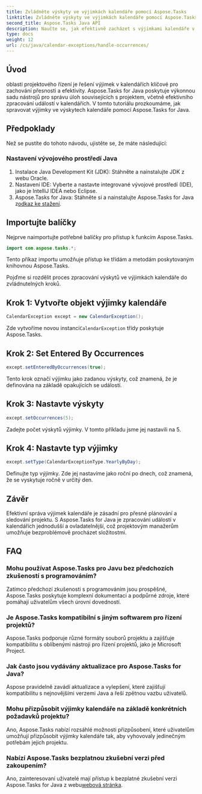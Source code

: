 ```yaml
---
title: Zvládněte výskyty ve výjimkách kalendáře pomocí Aspose.Tasks
linktitle: Zvládněte výskyty ve výjimkách kalendáře pomocí Aspose.Tasks
second_title: Aspose.Tasks Java API
description: Naučte se, jak efektivně zacházet s výjimkami kalendáře v projektech Java pomocí Aspose.Tasks for Java. Zefektivněte svůj proces projektového řízení již nyní.
type: docs
weight: 12
url: /cs/java/calendar-exceptions/handle-occurrences/
---
```

## Úvod
oblasti projektového řízení je řešení výjimek v kalendářích klíčové pro zachování přesnosti a efektivity. Aspose.Tasks for Java poskytuje výkonnou sadu nástrojů pro správu úloh souvisejících s projektem, včetně efektivního zpracování událostí v kalendářích. V tomto tutoriálu prozkoumáme, jak spravovat výjimky ve výskytech kalendáře pomocí Aspose.Tasks for Java.
## Předpoklady
Než se pustíte do tohoto návodu, ujistěte se, že máte následující:
### Nastavení vývojového prostředí Java
1. Instalace Java Development Kit (JDK): Stáhněte a nainstalujte JDK z webu Oracle.
2. Nastavení IDE: Vyberte a nastavte integrované vývojové prostředí (IDE), jako je IntelliJ IDEA nebo Eclipse.
3.  Aspose.Tasks for Java: Stáhněte si a nainstalujte Aspose.Tasks for Java z[odkaz ke stažení](https://releases.aspose.com/tasks/java/).

## Importujte balíčky
Nejprve naimportujte potřebné balíčky pro přístup k funkcím Aspose.Tasks.

```java
import com.aspose.tasks.*;
```
Tento příkaz importu umožňuje přístup ke třídám a metodám poskytovaným knihovnou Aspose.Tasks.

Pojďme si rozdělit proces zpracování výskytů ve výjimkách kalendáře do zvládnutelných kroků.
## Krok 1: Vytvořte objekt výjimky kalendáře
```java
CalendarException except = new CalendarException();
```
 Zde vytvoříme novou instanci`CalendarException` třídy poskytuje Aspose.Tasks.
## Krok 2: Set Entered By Occurrences
```java
except.setEnteredByOccurrences(true);
```
Tento krok označí výjimku jako zadanou výskyty, což znamená, že je definována na základě opakujících se událostí.
## Krok 3: Nastavte výskyty
```java
except.setOccurrences(5);
```
Zadejte počet výskytů výjimky. V tomto příkladu jsme jej nastavili na 5.
## Krok 4: Nastavte typ výjimky
```java
except.setType(CalendarExceptionType.YearlyByDay);
```
Definujte typ výjimky. Zde jej nastavíme jako roční po dnech, což znamená, že se vyskytuje ročně v určitý den.

## Závěr
Efektivní správa výjimek kalendáře je zásadní pro přesné plánování a sledování projektu. S Aspose.Tasks for Java je zpracování událostí v kalendářích jednodušší a ovladatelnější, což projektovým manažerům umožňuje bezproblémově procházet složitostmi.
## FAQ
### Mohu používat Aspose.Tasks pro Javu bez předchozích zkušeností s programováním?
Zatímco předchozí zkušenosti s programováním jsou prospěšné, Aspose.Tasks poskytuje komplexní dokumentaci a podpůrné zdroje, které pomáhají uživatelům všech úrovní dovedností.
### Je Aspose.Tasks kompatibilní s jiným softwarem pro řízení projektů?
Aspose.Tasks podporuje různé formáty souborů projektu a zajišťuje kompatibilitu s oblíbenými nástroji pro řízení projektů, jako je Microsoft Project.
### Jak často jsou vydávány aktualizace pro Aspose.Tasks for Java?
Aspose pravidelně zavádí aktualizace a vylepšení, které zajišťují kompatibilitu s nejnovějšími verzemi Java a řeší zpětnou vazbu uživatelů.
### Mohu přizpůsobit výjimky kalendáře na základě konkrétních požadavků projektu?
Ano, Aspose.Tasks nabízí rozsáhlé možnosti přizpůsobení, které uživatelům umožňují přizpůsobit výjimky kalendáře tak, aby vyhovovaly jedinečným potřebám jejich projektu.
### Nabízí Aspose.Tasks bezplatnou zkušební verzi před zakoupením?
 Ano, zainteresovaní uživatelé mají přístup k bezplatné zkušební verzi Aspose.Tasks for Java z webu[webová stránka](https://releases.aspose.com/).